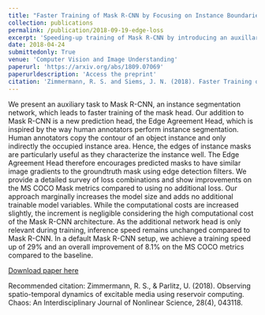 ```yaml
---
title: "Faster Training of Mask R-CNN by Focusing on Instance Boundaries"
collection: publications
permalink: /publication/2018-09-19-edge-loss
excerpt: 'Speeding-up training of Mask R-CNN by introducing an auxillary loss.'
date: 2018-04-24
submittedonly: True
venue: 'Computer Vision and Image Understanding'
paperurl: 'https://arxiv.org/abs/1809.07069'
paperurldescription: 'Access the preprint'
citation: 'Zimmermann, R. S. and Siems, J. N. (2018). Faster Training of Mask R-CNN by Focusing on Instance Boundaries. arXiv preprint arXiv:1809.07069.'
---
```

We present an auxiliary task to Mask R-CNN, an instance segmentation network, which leads to faster training of the mask head. Our addition to Mask R-CNN is a new prediction head, the Edge Agreement Head, which is inspired by the way human annotators perform instance segmentation. Human annotators copy the contour of an object instance and only indirectly the occupied instance area. Hence, the edges of instance masks are particularly useful as they characterize the instance well. The Edge Agreement Head therefore encourages predicted masks to have similar image gradients to the groundtruth mask using edge detection filters. We provide a detailed survey of loss combinations and show improvements on the MS COCO Mask metrics compared to using no additional loss. Our approach marginally increases the model size and adds no additional trainable model variables. While the computational costs are increased slightly, the increment is negligible considering the high computational cost of the Mask R-CNN architecture. As the additional network head is only relevant during training, inference speed remains unchanged compared to Mask R-CNN. In a default Mask R-CNN setup, we achieve a training speed up of 29% and an overall improvement of 8.1% on the MS COCO metrics compared to the baseline.

[Download paper here](https://arxiv.org/abs/1809.07069)

Recommended citation: Zimmermann, R. S., & Parlitz, U. (2018). Observing spatio-temporal dynamics of excitable media using reservoir computing. Chaos: An Interdisciplinary Journal of Nonlinear Science, 28(4), 043118.